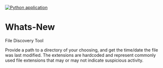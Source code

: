 [![Python application](https://github.com/msec1203/Whats-New/actions/workflows/python-app.yml/badge.svg?branch=master)](https://github.com/msec1203/Whats-New/actions/workflows/python-app.yml)


# Whats-New
File Discovery Tool

Provide a path to a directory of your choosing, and get the time/date the file was last modified. The extensions are hardcoded and represent commonly used file extensions that may or may not indicate suspicious activity. 
